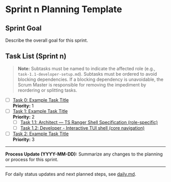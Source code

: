 # Sprint n Planning Template

## Sprint Goal
Describe the overall goal for this sprint.


## Task List (Sprint n)

> **Note:** Subtasks must be named to indicate the affected role (e.g., `task-1.1-developer-setup.md`). Subtasks must be ordered to avoid blocking dependencies. If a blocking dependency is unavoidable, the Scrum Master is responsible for removing the impediment by reordering or splitting tasks.

- [ ] [Task 0: Example Task Title](./task-0-example-task.md)  
  **Priority:** 1
- [ ] [Task 1: Example Task Title](./task-1-example-task.md)  
  **Priority:** 2
  - [ ] [Task 1.1: Architect — TS Ranger Shell Specification (role-specific)](./task-1.1-architect-ranger-spec.md)
  - [ ] [Task 1.2: Developer - Interactive TUI shell (core navigation)](./task-1.2-developer-ranger-tui.md)
- [ ] [Task 2: Example Task Title](./task-2-example-task.md)  
  **Priority:** 3

---

**Process Update (YYYY-MM-DD):**
Summarize any changes to the planning or process for this sprint.

---

For daily status updates and next planned steps, see [daily.md](./daily.md).
